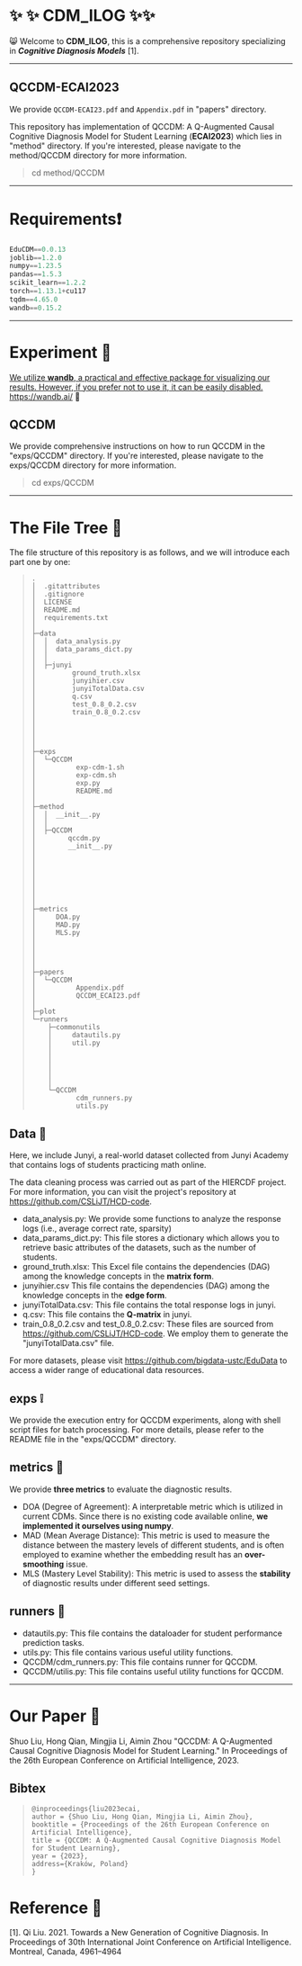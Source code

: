 # :sparkles: :sparkles: CDM_ILOG :sparkles::sparkles:

:smile_cat: Welcome to **CDM_ILOG**, this is a comprehensive repository specializing in ***Cognitive Diagnosis Models*** [1]. 

------

## QCCDM-ECAI2023

We provide `QCCDM-ECAI23.pdf` and  `Appendix.pdf` in "papers" directory.

This repository has implementation of QCCDM: A Q-Augmented Causal Cognitive Diagnosis Model for Student Learning (**ECAI2023**) which lies in "method" directory.  If you're interested, please navigate to the method/QCCDM directory for more information.

> cd method/QCCDM

------

# Requirements:heavy_exclamation_mark:

```python
EduCDM==0.0.13
joblib==1.2.0
numpy==1.23.5
pandas==1.5.3
scikit_learn==1.2.2
torch==1.13.1+cu117
tqdm==4.65.0
wandb==0.15.2
```

------

# Experiment :clap:

<u>We utilize **wandb**, a practical and effective package for visualizing our results. However, if you prefer not to use it, it can be easily disabled.</u> https://wandb.ai/ :scroll:

## QCCDM

We provide comprehensive instructions on how to run QCCDM in the "exps/QCCDM" directory. If you're interested, please navigate to the exps/QCCDM directory for more information.

> cd exps/QCCDM

------

# The File Tree :file_folder:

The file structure of this repository is as follows, and we will introduce each part one by one:

>
>     .
>     │  .gitattributes
>     │  .gitignore
>     │  LICENSE
>     │  README.md
>     │  requirements.txt
>     │
>     ├─data
>     │  │  data_analysis.py
>     │  │  data_params_dict.py
>     │  │
>     │  ├─junyi
>     │         ground_truth.xlsx
>     │         junyihier.csv
>     │         junyiTotalData.csv
>     │         q.csv
>     │         test_0.8_0.2.csv
>     │         train_0.8_0.2.csv
>     │  
>     │  
>     │          
>     │
>     ├─exps
>     │  └─QCCDM
>     │          exp-cdm-1.sh
>     │          exp-cdm.sh
>     │          exp.py
>     │          README.md
>     │
>     ├─method
>     │  │  __init__.py
>     │  │
>     │  ├─QCCDM
>     │        qccdm.py
>     │        __init__.py
>     │  
>     │  
>     │  
>     │  
>     │  
>     │          
>     │
>     ├─metrics
>     │     DOA.py
>     │     MAD.py
>     │     MLS.py
>     │  
>     │  
>     │          
>     │
>     ├─papers
>     │  └─QCCDM
>     │          Appendix.pdf
>     │          QCCDM_ECAI23.pdf
>     │
>     ├─plot
>     └─runners
>         ├─commonutils
>         │     datautils.py
>         │     util.py
>         │  
>         │  
>         │         
>         │          
>         │
>         └─QCCDM
>                cdm_runners.py
>                utils.py
>     

## Data :whale:

Here, we include Junyi, a real-world dataset collected from Junyi Academy that contains logs of students practicing math online. 

The data cleaning process was carried out as part of the HIERCDF project. For more information, you can visit the project's repository at https://github.com/CSLiJT/HCD-code.

- data_analysis.py: We provide some functions to analyze the response logs (i.e., average correct rate, sparsity)
- data_params_dict.py: This file stores a dictionary which allows you to retrieve basic attributes of the datasets, such as the number of students.
- ground_truth.xlsx: This Excel file contains the dependencies (DAG) among the knowledge concepts in the **matrix form**.
- junyihier.csv This file contains the dependencies (DAG) among the knowledge concepts in the **edge form**.
- junyiTotalData.csv: This file contains the total response logs in junyi.
- q.csv: This file contains the **Q-matrix** in junyi.
- train_0.8_0.2.csv and test_0.8_0.2.csv: These files are sourced from https://github.com/CSLiJT/HCD-code. We employ them to generate the "junyiTotalData.csv" file.

For more datasets, please visit https://github.com/bigdata-ustc/EduData to access a wider range of educational data resources.

## exps :grey_exclamation:

We provide the execution entry for QCCDM experiments, along with shell script files for batch processing. For more details, please refer to the README file in the "exps/QCCDM" directory.

## metrics :dart:

We provide **three metrics** to evaluate the diagnostic results.

- DOA (Degree of Agreement): A interpretable metric which is utilized in current CDMs. Since there is no existing code available online, **we implemented it ourselves using numpy**.
- MAD (Mean Average Distance): This metric is used to measure the distance between the mastery levels of different students, and is often employed to examine whether the embedding result has an **over-smoothing** issue.
- MLS (Mastery Level Stability): This metric is used to assess the **stability** of diagnostic results under different seed settings.

## runners :beginner:

- datautils.py: This file contains the dataloader for student performance prediction tasks.
- utils.py: This file contains various useful utility functions.
- QCCDM/cdm_runners.py: This file contains runner for QCCDM.
- QCCDM/utilis.py: This file contains useful utility functions for QCCDM.

------

# Our Paper :thought_balloon:

Shuo Liu, Hong Qian, Mingjia Li, Aimin Zhou "QCCDM: A Q-Augmented Causal Cognitive Diagnosis Model for Student Learning." In Proceedings of the 26th European Conference on Artificial Intelligence, 2023.

## Bibtex

> ```
> @inproceedings{liu2023ecai,
> author = {Shuo Liu, Hong Qian, Mingjia Li, Aimin Zhou},
> booktitle = {Proceedings of the 26th European Conference on Artificial Intelligence},
> title = {QCCDM: A Q-Augmented Causal Cognitive Diagnosis Model for Student Learning},
> year = {2023},
> address={Kraków, Poland}
> }
> ```

# Reference :raised_hands:

[1]. Qi Liu. 2021. Towards a New Generation of Cognitive Diagnosis. In Proceedings of 30th International Joint Conference on Artificial Intelligence.
Montreal, Canada, 4961–4964

